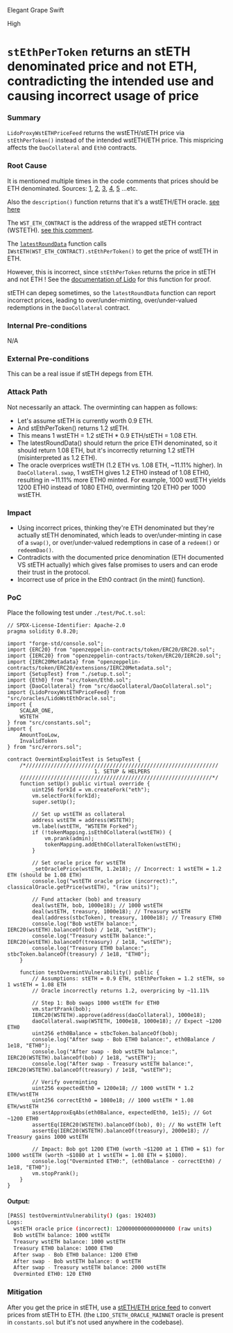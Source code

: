 Elegant Grape Swift

High

# `stEthPerToken` returns an stETH denominated price and not ETH, contradicting the intended use and causing incorrect usage of price

### Summary

`LidoProxyWstETHPriceFeed` returns the wstETH/stETH price via `stEthPerToken()` instead of the intended wstETH/ETH price. This mispricing affects the `DaoCollateral` and `Eth0` contracts.



### Root Cause

It is mentioned multiple times in the code comments that prices should be ETH denominated. Sources: [1](https://github.com/sherlock-audit/2025-05-usual-eth0/blob/main/eth0-protocol/src/oracles/LidoWstEthOracle.sol#L19), [2](https://github.com/sherlock-audit/2025-05-usual-eth0/blob/main/eth0-protocol/src/oracles/LidoWstEthOracle.sol#L26), [3](https://github.com/sherlock-audit/2025-05-usual-eth0/blob/main/eth0-protocol/src/oracles/LidoWstEthOracle.sol#L10), [4](https://github.com/sherlock-audit/2025-05-usual-eth0/blob/main/eth0-protocol/src/daoCollateral/DaoCollateral.sol#L379), [5](https://github.com/sherlock-audit/2025-05-usual-eth0/blob/main/eth0-protocol/src/daoCollateral/DaoCollateral.sol#L397) ...etc.

Also the `description()` function returns that it's a wstETH/ETH oracle. [see here](https://github.com/sherlock-audit/2025-05-usual-eth0/blob/main/eth0-protocol/src/oracles/LidoWstEthOracle.sol#L45)

The `WST_ETH_CONTRACT` is the address of the wrapped stETH contract (WSTETH). [see this comment](https://github.com/sherlock-audit/2025-05-usual-eth0/blob/main/eth0-protocol/src/oracles/LidoWstEthOracle.sol#L27).

The [`latestRoundData`](https://github.com/sherlock-audit/2025-05-usual-eth0/blob/main/eth0-protocol/src/oracles/LidoWstEthOracle.sol#L86) function calls `IWstETH(WST_ETH_CONTRACT).stEthPerToken()` to get the price of wstETH in ETH.

However, this is incorrect, since `stEthPerToken` returns the price in stETH and not ETH ! See the [documentation of Lido](https://docs.lido.fi/contracts/wsteth/#stethpertoken) for this function for proof.

stETH can depeg sometimes, so the `latestRoundData` function can report incorrect prices, leading to over/under-minting, over/under-valued redemptions in the `DaoCollateral` contract.



### Internal Pre-conditions

N/A

### External Pre-conditions

This can be a real issue if stETH depegs from ETH.

### Attack Path

Not necessarily an attack. The overminting can happen as follows:

- Let's assume stETH is currently worth 0.9 ETH.
- And stEthPerToken() returns 1.2 stETH.
- This means 1 wstETH = 1.2 stETH * 0.9 ETH/stETH = 1.08 ETH.
- The latestRoundData() should return the price ETH denominated, so it should return 1.08 ETH, but it's incorrectly returning 1.2 stETH (misinterpreted as 1.2 ETH).
- The oracle overprices wstETH (1.2 ETH vs. 1.08 ETH, ~11.11% higher). In `DaoCollateral.swap`, 1 wstETH gives 1.2 ETH0 instead of 1.08 ETH0, resulting in ~11.11% more ETH0 minted. For example, 1000 wstETH yields 1200 ETH0 instead of 1080 ETH0, overminting 120 ETH0 per 1000 wstETH.



### Impact

- Using incorrect prices, thinking they're ETH denominated but they're actually stETH denominated, which leads to over/under-minting in case of a `swap()`, or over/under-valued redemptions in case of a `redeem()` or `redeemDao()`.
- Contradicts with the documented price denomination (ETH documented VS stETH actually) which gives false promises to users and can erode their trust in the protocol.
- Incorrect use of price in the Eth0 contract (in the mint() function).

### PoC

Place the following test under `./test/PoC.t.sol`:
```solidity
// SPDX-License-Identifier: Apache-2.0
pragma solidity 0.8.20;

import "forge-std/console.sol";
import {ERC20} from "openzeppelin-contracts/token/ERC20/ERC20.sol";
import {IERC20} from "openzeppelin-contracts/token/ERC20/IERC20.sol";
import {IERC20Metadata} from "openzeppelin-contracts/token/ERC20/extensions/IERC20Metadata.sol";
import {SetupTest} from "./setup.t.sol";
import {Eth0} from "src/token/Eth0.sol";
import {DaoCollateral} from "src/daoCollateral/DaoCollateral.sol";
import {LidoProxyWstETHPriceFeed} from "src/oracles/LidoWstEthOracle.sol";
import {
    SCALAR_ONE,
    WSTETH
} from "src/constants.sol";
import {
    AmountTooLow,
    InvalidToken
} from "src/errors.sol";

contract OvermintExploitTest is SetupTest {
    /*//////////////////////////////////////////////////////////////
                            1. SETUP & HELPERS
    //////////////////////////////////////////////////////////////*/
    function setUp() public virtual override {
        uint256 forkId = vm.createFork("eth");
        vm.selectFork(forkId);
        super.setUp();

        // Set up wstETH as collateral
        address wstETH = address(WSTETH);
        vm.label(wstETH, "WSTETH Forked");
        if (!tokenMapping.isEth0Collateral(wstETH)) {
            vm.prank(admin);
            tokenMapping.addEth0CollateralToken(wstETH);
        }

        // Set oracle price for wstETH
        _setOraclePrice(wstETH, 1.2e18); // Incorrect: 1 wstETH = 1.2 ETH (should be 1.08 ETH)
        console.log("wstETH oracle price (incorrect):", classicalOracle.getPrice(wstETH), "(raw units)");

        // Fund attacker (bob) and treasury
        deal(wstETH, bob, 1000e18); // 1000 wstETH
        deal(wstETH, treasury, 1000e18); // Treasury wstETH
        deal(address(stbcToken), treasury, 1000e18); // Treasury ETH0
        console.log("Bob wstETH balance:", IERC20(wstETH).balanceOf(bob) / 1e18, "wstETH");
        console.log("Treasury wstETH balance:", IERC20(wstETH).balanceOf(treasury) / 1e18, "wstETH");
        console.log("Treasury ETH0 balance:", stbcToken.balanceOf(treasury) / 1e18, "ETH0");
    }

    function testOvermintVulnerability() public {
        // Assumptions: stETH = 0.9 ETH, stEthPerToken = 1.2 stETH, so 1 wstETH = 1.08 ETH
        // Oracle incorrectly returns 1.2, overpricing by ~11.11%

        // Step 1: Bob swaps 1000 wstETH for ETH0
        vm.startPrank(bob);
        IERC20(WSTETH).approve(address(daoCollateral), 1000e18);
        daoCollateral.swap(WSTETH, 1000e18, 1000e18); // Expect ~1200 ETH0
        uint256 eth0Balance = stbcToken.balanceOf(bob);
        console.log("After swap - Bob ETH0 balance:", eth0Balance / 1e18, "ETH0");
        console.log("After swap - Bob wstETH balance:", IERC20(WSTETH).balanceOf(bob) / 1e18, "wstETH");
        console.log("After swap - Treasury wstETH balance:", IERC20(WSTETH).balanceOf(treasury) / 1e18, "wstETH");

        // Verify overminting
        uint256 expectedEth0 = 1200e18; // 1000 wstETH * 1.2 ETH/wstETH
        uint256 correctEth0 = 1080e18; // 1000 wstETH * 1.08 ETH/wstETH
        assertApproxEqAbs(eth0Balance, expectedEth0, 1e15); // Got ~1200 ETH0
        assertEq(IERC20(WSTETH).balanceOf(bob), 0); // No wstETH left
        assertEq(IERC20(WSTETH).balanceOf(treasury), 2000e18); // Treasury gains 1000 wstETH

        // Impact: Bob got 1200 ETH0 (worth ~$1200 at 1 ETH0 = $1) for 1000 wstETH (worth ~$1080 at 1 wstETH = 1.08 ETH = $1080).
        console.log("Overminted ETH0:", (eth0Balance - correctEth0) / 1e18, "ETH0");
        vm.stopPrank();
    }
}
```

#### Output:
```bash
[PASS] testOvermintVulnerability() (gas: 192403)
Logs:
  wstETH oracle price (incorrect): 1200000000000000000 (raw units)
  Bob wstETH balance: 1000 wstETH
  Treasury wstETH balance: 1000 wstETH
  Treasury ETH0 balance: 1000 ETH0
  After swap - Bob ETH0 balance: 1200 ETH0
  After swap - Bob wstETH balance: 0 wstETH
  After swap - Treasury wstETH balance: 2000 wstETH
  Overminted ETH0: 120 ETH0
```

### Mitigation

After you get the price in stETH, use a [stETH/ETH price feed](https://data.chain.link/feeds/ethereum/mainnet/steth-eth) to convert prices from stETH to ETH. (the `LIDO_STETH_ORACLE_MAINNET` oracle is present in `constants.sol` but it's not used anywhere in the codebase).